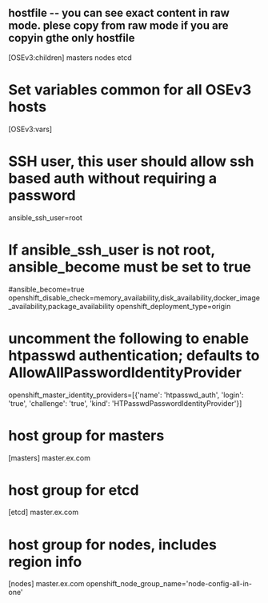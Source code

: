 ## hostfile -- you  can see exact content in raw mode. plese copy from raw mode if you are copyin gthe only hostfile


[OSEv3:children]
masters
nodes
etcd
 
# Set variables common for all OSEv3 hosts
[OSEv3:vars]
# SSH user, this user should allow ssh based auth without requiring a password
ansible_ssh_user=root
 
# If ansible_ssh_user is not root, ansible_become must be set to true
#ansible_become=true
openshift_disable_check=memory_availability,disk_availability,docker_image_availability,package_availability
openshift_deployment_type=origin
 
# uncomment the following to enable htpasswd authentication; defaults to AllowAllPasswordIdentityProvider
openshift_master_identity_providers=[{'name': 'htpasswd_auth', 'login': 'true', 'challenge': 'true', 'kind': 'HTPasswdPasswordIdentityProvider'}]
 
# host group for masters
[masters]
master.ex.com
 
# host group for etcd
[etcd]
master.ex.com
 
# host group for nodes, includes region info
[nodes]
master.ex.com openshift_node_group_name='node-config-all-in-one'

